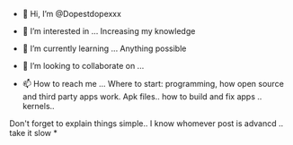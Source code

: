 - 👋 Hi, I’m @Dopestdopexxx
- 👀 I’m interested in ...
         Increasing my knowledge
- 🌱 I’m currently learning ...
       Anything possible
- 💞️ I’m looking to collaborate on ...
      
- 📫 How to reach me ...
  Where to start: programming, how open source and third party apps work. Apk files.. how to build and fix apps .. kernels..
<!---
Dopestdopexxx/Dopestdopexxx is a ✨ special ✨ repository because its `README.md` (this file) appears on your GitHub profile.
You can click the Preview link to take a look at your changes.
--->
Don't forget to explain things simple.. 
I know whomever post is advancd .. take it slow * 
